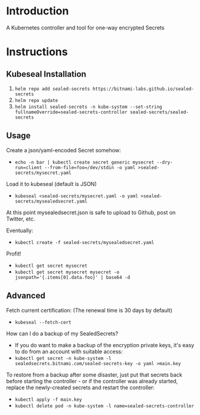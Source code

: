 # Introduction
A Kubernetes controller and tool for one-way encrypted Secrets

# Instructions

## Kubeseal Installation
1. `helm repo add sealed-secrets https://bitnami-labs.github.io/sealed-secrets`
2. `helm repo update`
3. `helm install sealed-secrets -n kube-system --set-string fullnameOverride=sealed-secrets-controller sealed-secrets/sealed-secrets`

## Usage

Create a json/yaml-encoded Secret somehow:
- `echo -n bar | kubectl create secret generic mysecret --dry-run=client --from-file=foo=/dev/stdin -o yaml >sealed-secrets/mysecret.yaml`

Load it to kubeseal (default is JSON)
- `kubeseal <sealed-secrets/mysecret.yaml -o yaml >sealed-secrets/mysealedsecret.yaml`

At this point mysealedsecret.json is safe to upload to Github,
post on Twitter, etc.

Eventually:
- `kubectl create -f sealed-secrets/mysealedsecret.yaml`

Profit!
- `kubectl get secret mysecret`
- `kubectl get secret mysecret mysecret -o jsonpath='{.items[0].data.foo}' | base64 -d`

## Advanced
Fetch current certification: (The renewal time is 30 days by default)
- `kubeseal --fetch-cert`

How can I do a backup of my SealedSecrets?
- If you do want to make a backup of the encryption private keys, it's easy to do from an account with suitable access:
- `kubectl get secret -n kube-system -l sealedsecrets.bitnami.com/sealed-secrets-key -o yaml >main.key`

To restore from a backup after some disaster, just put that secrets back before starting the controller - or if the controller was already started, replace the newly-created secrets and restart the controller:
- `kubectl apply -f main.key`
- `kubectl delete pod -n kube-system -l name=sealed-secrets-controller`